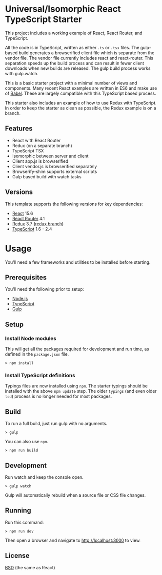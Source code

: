
# Universal/Isomorphic React TypeScript Starter

This project includes a working example of React, React Router, and TypeScript.

All the code is in TypeScript, written as either `.ts` or `.tsx` files.
The gulp-based build generates a browserified client file which is separate from the vendor file.
The vendor file currently includes react and react-router.
This separation speeds up the build process and can result in fewer client downloads when new builds are released.
The gulp build process works with gulp.watch.

This is a basic starter project with a minimal number of views and components.
Many recent React examples are written in ES6 and make use of [Babel](https://babeljs.io/).
These are largely compatible with this TypeScript based process.

This starter also includes an example of how to use Redux with TypeScript.
In order to keep the starter as clean as possible, the Redux example is on a branch.

## Features

* React with React Router
* Redux (on a separate branch)
* TypeScript TSX
* Isomorphic between server and client
* Client app.js is browserified
* Client vendor.js is browserified separately
* Browserify-shim supports external scripts
* Gulp based build with watch tasks

## Versions

This template supports the following versions for key dependencies:

* [React](https://facebook.github.io/react/) 15.6
* [React Router](https://github.com/rackt/react-router) 4.1
* [Redux](https://github.com/reactjs/redux) 3.7 ([redux branch](https://github.com/toddlucas/react-tsx-starter/tree/redux))
* [TypeScript](http://www.typescriptlang.org/) 1.6 - 2.4

# Usage

You'll need a few frameworks and utilities to be installed before starting.

## Prerequisites

You'll need the following prior to setup:

* [Node.js](https://nodejs.org/)
* [TypeScript](http://www.typescriptlang.org/)
* [Gulp](http://gulpjs.com/)

## Setup

### Install Node modules

This will get all the packages required for development and run time,
as defined in the `package.json` file.

```
> npm install
```

### Install TypeScript definitions

Typings files are now installed using `npm`.
The starter typings should be installed with the above `npm update` step.
The older `typings` (and even older `tsd`) process is no longer needed for most packages.

## Build

To run a full build, just run gulp with no arguments.

```
> gulp
```

You can also use `npm`.

```
> npm run build
```

## Development

Run watch and keep the console open.

```
> gulp watch
```

Gulp will automatically rebuild when a source file or CSS file changes.

## Running

Run this command:

```
> npm run dev
```

Then open a browser and navigate to [http://localhost:3000](http://localhost:3000) to view.

## License

[BSD](https://github.com/toddlucas/react-tsx-starter/blob/master/LICENSE) (the same as React)
